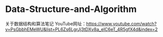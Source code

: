 # Data-Structure-and-Algorithm
关于数据结构和算法笔记
YouTube网址：https://www.youtube.com/watch?v=PsGbbhEMeWU&list=PL6Zs6LgrJj3tDXv8a_elC6eT_4R5gfX4d&index=2
